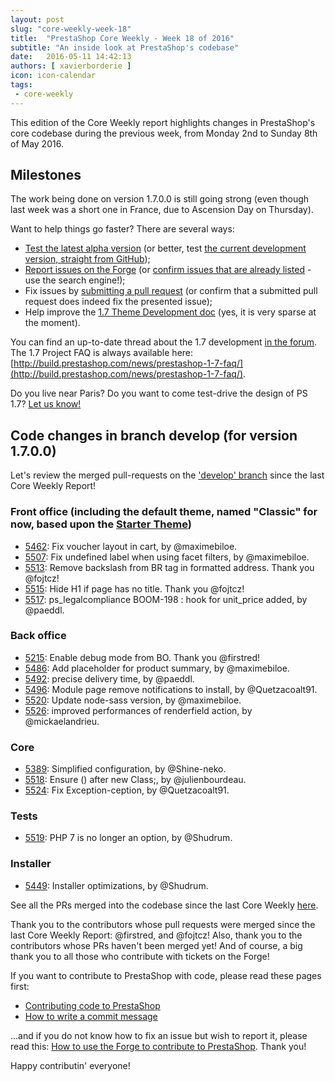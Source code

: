 ```yaml
---
layout: post
slug: "core-weekly-week-18"
title:  "PrestaShop Core Weekly - Week 18 of 2016"
subtitle: "An inside look at PrestaShop's codebase"
date:   2016-05-11 14:42:13
authors: [ xavierborderie ]
icon: icon-calendar
tags:
 - core-weekly
---
```


This edition of the Core Weekly report highlights changes in PrestaShop's core codebase during the previous week, from Monday 2nd to Sunday 8th of May 2016.


## Milestones

The work being done on version 1.7.0.0 is still going strong (even though last week was a short one in France, due to Ascension Day on Thursday). 

Want to help things go faster? There are several ways: 

 * [Test the latest alpha version](http://build.prestashop.com/news/here-comes-prestashop-1-7-alpha-4/) (or better, test [the current development version, straight from GitHub](https://github.com/PrestaShop/PrestaShop));
 * [Report issues on the Forge](http://forge.prestashop.com/secure/CreateIssue!default.jspa?selectedProjectId=11322&issuetype=1) (or [confirm issues that are already listed](http://forge.prestashop.com/browse/BOOM-738?jql=project%20%3D%20BOOM%20AND%20created%3E%3D-1w%20ORDER%20BY%20created%20DESC) - use the search engine!); 
 * Fix issues by [submitting a pull request](https://github.com/PrestaShop/PrestaShop/pulls) (or confirm that a submitted pull request does indeed fix the presented issue); 
 * Help improve the [1.7 Theme Development doc](https://github.com/PrestaShop/docs) (yes, it is very sparse at the moment).

You can find an up-to-date thread about the 1.7 development [in the forum](https://www.prestashop.com/forums/topic/480580-want-to-know-more-about-17/).<br/>
The 1.7 Project FAQ is always available here: [http://build.prestashop.com/news/prestashop-1-7-faq/](http://build.prestashop.com/news/prestashop-1-7-faq/).

Do you live near Paris? Do you want to come test-drive the design of PS 1.7? [Let us know!](http://build.prestashop.com/news/call-for-user-testing-volunteers/)


## Code changes in branch develop (for version 1.7.0.0)

Let's review the merged pull-requests on the ['develop' branch](https://github.com/PrestaShop/PrestaShop/tree/develop) since the last Core Weekly Report!
 

### Front office (including the default theme, named "Classic" for now, based upon the [Starter Theme](https://github.com/PrestaShop/PrestaShop/tree/develop/themes/classic))

 * [5462](https://github.com/PrestaShop/PrestaShop/pull/5462): Fix voucher layout in cart, by @maximebiloe.
 * [5507](https://github.com/PrestaShop/PrestaShop/pull/5507): Fix undefined label when using facet filters, by @maximebiloe.
 * [5513](https://github.com/PrestaShop/PrestaShop/pull/5513): Remove backslash from BR tag in formatted address. Thank you @fojtcz!
 * [5515](https://github.com/PrestaShop/PrestaShop/pull/5515): Hide H1 if page has no title. Thank you @fojtcz!
 * [5517](https://github.com/PrestaShop/PrestaShop/pull/5517): ps_legalcompliance BOOM-198 : hook for unit_price added, by @paeddl.


### Back office

 * [5215](https://github.com/PrestaShop/PrestaShop/pull/5215): Enable debug mode from BO. Thank you @firstred!
 * [5486](https://github.com/PrestaShop/PrestaShop/pull/5486): Add placeholder for product summary, by @maximebiloe.
 * [5492](https://github.com/PrestaShop/PrestaShop/pull/5492): precise delivery time, by @paeddl.
 * [5496](https://github.com/PrestaShop/PrestaShop/pull/5496): Module page remove notifications to install, by @Quetzacoalt91.
 * [5520](https://github.com/PrestaShop/PrestaShop/pull/5520): Update node-sass version, by @maximebiloe.
 * [5526](https://github.com/PrestaShop/PrestaShop/pull/5526): improved performances of renderfield action, by @mickaelandrieu.

 
### Core

 * [5389](https://github.com/PrestaShop/PrestaShop/pull/5389): Simplified configuration, by @Shine-neko.
 * [5518](https://github.com/PrestaShop/PrestaShop/pull/5518): Ensure () after new Class;, by @julienbourdeau.
 * [5524](https://github.com/PrestaShop/PrestaShop/pull/5524): Fix Exception-ception, by @Quetzacoalt91.
 

### Tests

 * [5519](https://github.com/PrestaShop/PrestaShop/pull/5519): PHP 7 is no longer an option, by @Shudrum.

 
### Installer

 * [5449](https://github.com/PrestaShop/PrestaShop/pull/5449): Installer optimizations, by @Shudrum.
 
 

See all the PRs merged into the codebase since the last Core Weekly [here](https://github.com/PrestaShop/PrestaShop/pulls?utf8=%E2%9C%93&q=is%3Apr+merged%3A2016-05-02..2016-05-08+is%3Aclosed+base%3Adevelop).

Thank you to the contributors whose pull requests were merged since the last Core Weekly Report: @firstred, and @fojtcz! Also, thank you to the contributors whose PRs haven't been merged yet! And of course, a big thank you to all those who contribute with tickets on the Forge!

If you want to contribute to PrestaShop with code, please read these pages first:

 * [Contributing code to PrestaShop](http://doc.prestashop.com/display/PS16/Contributing+code+to+PrestaShop)
 * [How to write a commit message](http://doc.prestashop.com/display/PS16/How+to+write+a+commit+message)

...and if you do not know how to fix an issue but wish to report it, please read this: [How to use the Forge to contribute to PrestaShop](http://doc.prestashop.com/display/PS16/How+to+use+the+Forge+to+contribute+to+PrestaShop). Thank you!

Happy contributin' everyone!
